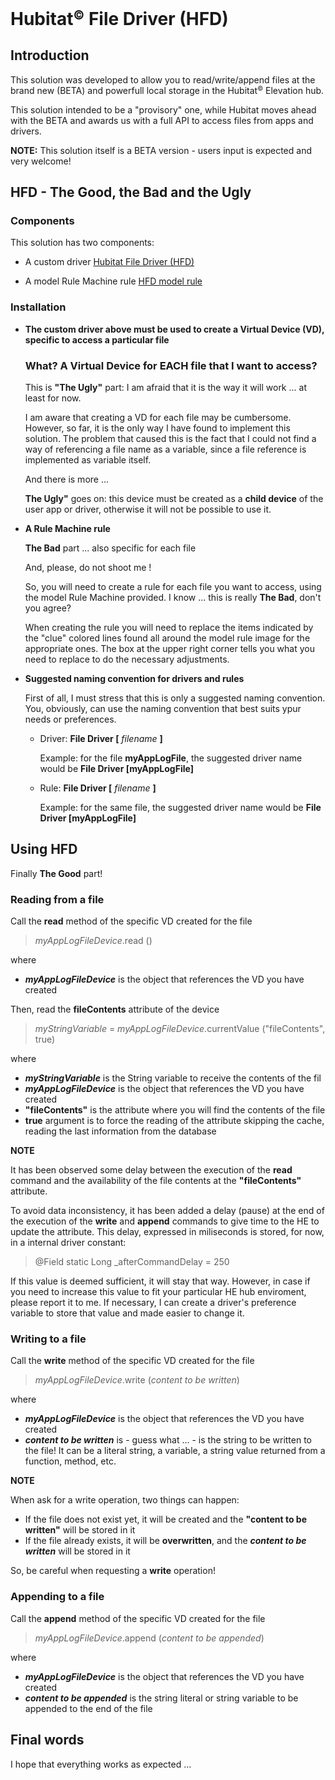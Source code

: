 # Hubitat<small><sup>&copy;</sup></small> File Driver (HFD)

## Introduction

This solution was developed to allow you to read/write/append files at the brand new (BETA) and powerfull local storage in the Hubitat<small><sup>&copy;</sup></small> Elevation hub.

This solution intended to be a "provisory" one, while Hubitat moves ahead with the BETA and awards us with a full API to access files from apps and drivers.

**NOTE:** This solution itself is a BETA version - users input is expected and very welcome!


## HFD - The Good, the Bad and the Ugly

### Components

This solution has two components:

- A custom driver [Hubitat File Driver (HFD)](https://github.com/MAFFPT/Hubitat/blob/master/Hubitat%20File%20Driver%20(HFD)/driver/Hubitat%20File%20Driver%20(HFD).groovy)

- A model Rule Machine rule [HFD model rule](https://github.com/MAFFPT/Hubitat/tree/master/Hubitat%20File%20Driver%20(HFD)/rule)

### Installation

- **The custom driver above must be used to create a Virtual Device (VD), specific to access a particular file**

  ### What? A Virtual Device for EACH file that I want to access?

  This is **"The Ugly"** part: I am afraid that it is the way it will work ... at least for now.

  I am aware that creating a VD for each file may be cumbersome. However, so far, it is the only way I have found to implement this solution. The problem that caused this is the fact that I could not find a way of referencing a file name as a variable, since a file reference is implemented as variable itself.
  
  And there is more ...
  
  **The Ugly"** goes on: this device must be created as a **child device** of the user app or driver, otherwise it will not be possible to use it.

- **A Rule Machine rule**

  **The Bad** part ... also specific for each file
  
  And, please, do not shoot me !
  
  So, you will need to create a rule for each file you want to access, using the model Rule Machine provided. I know ... this is really **The Bad**, don't you agree?
  
  When creating the rule you will need to replace the items indicated by the "clue" colored lines found all around the model rule image for the appropriate ones. The box at the upper right corner tells you what you need to replace to do the necessary adjustments.
  
- **Suggested naming convention for drivers and rules**

  First of all, I must stress that this is only a suggested naming convention. You, obviously, can use the naming convention that best suits ypur needs or preferences.
  
  - Driver: **File Driver [** *filename* **]**
  
    Example: for the file **myAppLogFile**, the suggested driver name would be **File Driver [myAppLogFile]**
    
  - Rule: **File Driver [** *filename* **]**
  
    Example: for the same file, the suggested driver name would be **File Driver [myAppLogFile]**
  
## Using HFD

Finally **The Good** part!

### Reading from a file

Call the **read** method of the specific VD created for the file
  
>
> *myAppLogFileDevice*.read ()
>
  
  where 
     
  - ***myAppLogFileDevice*** is the object that references the VD you have created 
  
Then, read the **fileContents** attribute of the device
  
>
> *myStringVariable* = *myAppLogFileDevice*.currentValue ("fileContents", true)
>
  
  where 
    
   - ***myStringVariable*** is the String variable to receive the contents of the fil
   - ***myAppLogFileDevice*** is the object that references the VD you have created
   - **"fileContents"** is the attribute where you will find the contents of the file
   - **true** argument is to force the reading of the attribute skipping the cache, reading the last information from the database
     
**NOTE** 
   
 It has been observed some delay between the execution of the **read** command and the availability of the file contents at the **"fileContents"** attribute.
   
 To avoid data inconsistency, it has been added a delay (pause) at the end of the execution of the **write** and **append** commands to give time to the HE to update the attribute. This delay, expressed in miliseconds is stored, for now, in a internal driver constant:
   
 >
 > @Field static Long _afterCommandDelay = 250
 >
    
 If this value is deemed sufficient, it will stay that way. However, in case if you need to increase this value to fit your particular HE hub enviroment, please report it to me. If necessary, I can create a driver's preference variable to store that value and made easier to change it.

### Writing to a file

Call the **write** method of the specific VD created for the file
  
>
> *myAppLogFileDevice*.write (*content to be written*)
>
  
  where 
     
  - ***myAppLogFileDevice*** is the object that references the VD you have created
  - ***content to be written*** is - guess what ... - is the string to be written to the file! It can be a literal string, a variable, a string value returned from a function, method, etc.
  
**NOTE**

  When ask for a write operation, two things can happen:
  
  - If the file does not exist yet, it will be created and the **"content to be written"** will be stored in it
  - If the file already exists, it will be **overwritten**, and the ***content to be written*** will be stored in it
  
  So, be careful when requesting a **write** operation!

### Appending to a file

Call the **append** method of the specific VD created for the file
  
>
> *myAppLogFileDevice*.append (*content to be appended*)
>
  
  where 
     
  - ***myAppLogFileDevice*** is the object that references the VD you have created
  - ***content to be appended*** is the string literal or string variable to be appended to the end of the file

## Final words

I hope that everything works as expected ... 
